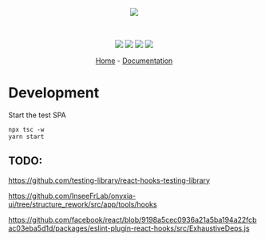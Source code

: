 <p align="center">
    <img src="https://user-images.githubusercontent.com/6702424/110219158-d9a01d80-7ebd-11eb-826a-54678aec8c4b.png">  
</p>
<p align="center">
    <i></i>
    <br>
    <br>
    <img src="https://github.com/garronej/powerhooks/workflows/ci/badge.svg?branch=master">
    <img src="https://img.shields.io/bundlephobia/minzip/powerhooks">
    <img src="https://img.shields.io/npm/dw/powerhooks">
    <img src="https://img.shields.io/npm/l/powerhooks">
</p>
<p align="center">
  <a href="https://www.powerhooks.dev">Home</a>
  -
  <a href="https://docs.powerhooks.dev">Documentation</a>
</p>

# Development

Start the test SPA

```
npx tsc -w
yarn start
```

## TODO: 

https://github.com/testing-library/react-hooks-testing-library

https://github.com/InseeFrLab/onyxia-ui/tree/structure_rework/src/app/tools/hooks

https://github.com/facebook/react/blob/9198a5cec0936a21a5ba194a22fcbac03eba5d1d/packages/eslint-plugin-react-hooks/src/ExhaustiveDeps.js
